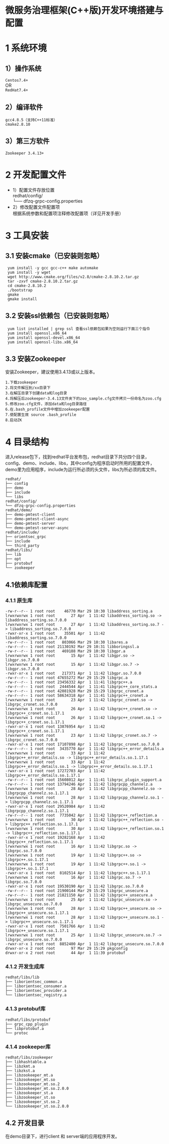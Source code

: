 # 微服务治理框架(C++版)开发环境搭建与配置
# 1 系统环境  
## 1）操作系统  
`Centos7.4+ `  
OR   
`RedHat7.4+`  
## 2）编译软件  
	gcc4.8.5（支持C++11标准）   
	cmake2.8.10  
## 3）第三方软件  
	Zookeeper 3.4.13+  
# 2 开发配置文件
- 1）配置文件存放位置  
	redhat/config/  
	└── dfzq-grpc-config.properties
- 2）修改配置文件配置项  
 根据系统参数和配置项注释修改配置项（详见开发手册）
  
# 3 工具安装
## 3.1 安装cmake（已安装则忽略）

     yum install -y gcc gcc-c++ make automake                              
     yum install -y wget                                                   
     wget http://www.cmake.org/files/v2.8/cmake-2.8.10.2.tar.gz            
     tar -zxvf cmake-2.8.10.2.tar.gz                                        
     cd cmake-2.8.10.2                                                     
     ./bootstrap                                                           
     gmake                                                                 
     gmake install                                                         
   
## 3.2 安装ssl依赖包（已安装则忽略）
     yum list installed | grep ssl 查看ssl依赖包如果为空则运行下面三个指令
     yum install openssl.x86_64                                            
     yum install openssl-devel.x86_64                                      
     yum install openssl-libs.x86_64   
## 3.3 安装Zookeeper
安装Zookeeper，建议使用3.4.13或以上版本。  

	1.下载zookeeper
	2.将文件解压到/xx目录下
	3.在解压目录下创建data和log目录
	4.将解压后zookeeper-3.4.13文件夹下的zoo_sample.cfg文件拷贝一份命名为zoo.cfg
	5.修改zoo.cfg文件，添加data和log目录路径
	6.在.bash_profile文件中增加zookeeper配置
	7.使配置生效 source .bash_profile
	8.启动ZK
                                     
# 4 目录结构
进入release包下，找到redhat平台发布包，redhat目录下共分四个目录，config、demo、include、libs，其中config为程序启动时所用的配置文件，demo里为应用程序，include为运行所必须的头文件，libs为所必须的库文件。

	redhat/
	├── config
	├── demo
	├── include
	└── libs
	redhat/config/
	└── dfzq-grpc-config.properties
	redhat/demo/
	├── demo-pmtest-client
	├── demo-pmtest-client-async
	├── demo-pmtest-server
	└── demo-pmtest-server-async
	redhat/include/
	├── orientsec_grpc
	├── include
	└── third_party
	redhat/libs/
	├── lib
	├── opt
	├── protobuf
	└── zookeeper


## 4.1依赖库配置
### 4.1.1 原生库

	-rw-r--r-- 1 root root    46770 Mar 29 10:30 libaddress_sorting.a
	lrwxrwxrwx 1 root root       27 Apr  1 11:42 libaddress_sorting.so -> libaddress_sorting.so.7.0.0
	lrwxrwxrwx 1 root root       27 Apr  1 11:42 libaddress_sorting.so.7 -> libaddress_sorting.so.7.0.0
	-rwxr-xr-x 1 root root    35501 Apr  1 11:42 libaddress_sorting.so.7.0.0
	-rw-r--r-- 1 root root   803066 Mar 29 10:30 libares.a
	-rw-r--r-- 1 root root 21130192 Mar 29 10:31 libboringssl.a
	-rw-r--r-- 1 root root   469188 Mar 29 10:30 libgpr.a
	lrwxrwxrwx 1 root root       15 Apr  1 11:42 libgpr.so -> libgpr.so.7.0.0
	lrwxrwxrwx 1 root root       15 Apr  1 11:42 libgpr.so.7 -> libgpr.so.7.0.0
	-rwxr-xr-x 1 root root   217371 Apr  1 11:42 libgpr.so.7.0.0
	-rw-r--r-- 1 root root 47655272 Mar 29 15:29 libgrpc.a
	-rw-r--r-- 1 root root 23456332 Apr  1 11:41 libgrpc++.a
	-rw-r--r-- 1 root root  2444544 Apr  1 11:41 libgrpc++_core_stats.a
	-rw-r--r-- 1 root root 42081928 Mar 29 15:29 libgrpc_cronet.a
	-rw-r--r-- 1 root root 58634318 Apr  1 11:41 libgrpc++_cronet.a
	lrwxrwxrwx 1 root root       23 Apr  1 11:42 libgrpc_cronet.so -> libgrpc_cronet.so.7.0.0
	lrwxrwxrwx 1 root root       26 Apr  1 11:42 libgrpc++_cronet.so -> libgrpc++_cronet.so.1.17.1
	lrwxrwxrwx 1 root root       26 Apr  1 11:42 libgrpc++_cronet.so.1 -> libgrpc++_cronet.so.1.17.1
	-rwxr-xr-x 1 root root 13876954 Apr  1 11:42 libgrpc++_cronet.so.1.17.1
	lrwxrwxrwx 1 root root       23 Apr  1 11:42 libgrpc_cronet.so.7 -> libgrpc_cronet.so.7.0.0
	-rwxr-xr-x 1 root root 17107898 Apr  1 11:42 libgrpc_cronet.so.7.0.0
	-rw-r--r-- 1 root root  3435770 Apr  1 11:42 libgrpc++_error_details.a
	lrwxrwxrwx 1 root root       33 Apr  1 11:42 libgrpc++_error_details.so -> libgrpc++_error_details.so.1.17.1
	lrwxrwxrwx 1 root root       33 Apr  1 11:42 libgrpc++_error_details.so.1 -> libgrpc++_error_details.so.1.17.1
	-rwxr-xr-x 1 root root 17272703 Apr  1 11:42 libgrpc++_error_details.so.1.17.1
	-rw-r--r-- 1 root root 15608012 Apr  1 11:41 libgrpc_plugin_support.a
	-rw-r--r-- 1 root root 13794246 Apr  1 11:42 libgrpcpp_channelz.a
	lrwxrwxrwx 1 root root       28 Apr  1 11:42 libgrpcpp_channelz.so -> libgrpcpp_channelz.so.1.17.1
	lrwxrwxrwx 1 root root       28 Apr  1 11:42 libgrpcpp_channelz.so.1 -> libgrpcpp_channelz.so.1.17.1
	-rwxr-xr-x 1 root root 29520984 Apr  1 11:42 libgrpcpp_channelz.so.1.17.1
	-rw-r--r-- 1 root root  7735042 Apr  1 11:42 libgrpc++_reflection.a
	lrwxrwxrwx 1 root root       30 Apr  1 11:42 libgrpc++_reflection.so -> libgrpc++_reflection.so.1.17.1
	lrwxrwxrwx 1 root root       30 Apr  1 11:42 libgrpc++_reflection.so.1 -> libgrpc++_reflection.so.1.17.1
	-rwxr-xr-x 1 root root 19282168 Apr  1 11:42 libgrpc++_reflection.so.1.17.1
	lrwxrwxrwx 1 root root       16 Apr  1 11:42 libgrpc.so -> libgrpc.so.7.0.0
	lrwxrwxrwx 1 root root       19 Apr  1 11:42 libgrpc++.so -> libgrpc++.so.1.17.1
	lrwxrwxrwx 1 root root       19 Apr  1 11:42 libgrpc++.so.1 -> libgrpc++.so.1.17.1
	-rwxr-xr-x 1 root root  8102514 Apr  1 11:42 libgrpc++.so.1.17.1
	lrwxrwxrwx 1 root root       16 Apr  1 11:42 libgrpc.so.7 -> libgrpc.so.7.0.0
	-rwxr-xr-x 1 root root 19530190 Apr  1 11:42 libgrpc.so.7.0.0
	-rw-r--r-- 1 root root 21900144 Mar 29 15:29 libgrpc_unsecure.a
	-rw-r--r-- 1 root root 21821150 Apr  1 11:42 libgrpc++_unsecure.a
	lrwxrwxrwx 1 root root       25 Apr  1 11:42 libgrpc_unsecure.so -> libgrpc_unsecure.so.7.0.0
	lrwxrwxrwx 1 root root       28 Apr  1 11:42 libgrpc++_unsecure.so -> libgrpc++_unsecure.so.1.17.1
	lrwxrwxrwx 1 root root       28 Apr  1 11:42 libgrpc++_unsecure.so.1 -> libgrpc++_unsecure.so.1.17.1
	-rwxr-xr-x 1 root root  7501766 Apr  1 11:42 libgrpc++_unsecure.so.1.17.1
	lrwxrwxrwx 1 root root       25 Apr  1 11:42 libgrpc_unsecure.so.7 -> libgrpc_unsecure.so.7.0.0
	-rwxr-xr-x 1 root root  8852400 Apr  1 11:42 libgrpc_unsecure.so.7.0.0
	drwxr-xr-x 2 root root       97 Mar 29 15:29 pkgconfig
	drwxr-xr-x 2 root root       44 Apr  1 11:39 protobuf
 
### 4.1.2 开发生成库

	redhat/libs/lib
	├── liborientsec_common.a
	├── liborientsec_consumer.a
	├── liborientsec_provider.a
	└── liborientsec_registry.a
### 4.1.3 protobuf库
	redhat/libs/protobuf  
	├── grpc_cpp_plugin  
	├── libprotobuf.a  
	└── protoc  

### 4.1.4 zookeeper库
	redhat/libs/zookeeper
	├── libhashtable.a
	├── libzkmt.a
	├── libzkst.a
	├── libzookeeper_mt.a
	├── libzookeeper_mt.so
	├── libzookeeper_mt.so.2
	├── libzookeeper_mt.so.2.0.0
	├── libzookeeper_st.a
	├── libzookeeper_st.so
	├── libzookeeper_st.so.2
	└── libzookeeper_st.so.2.0.0

## 4.2 开发目录
  在demo目录下，进行client 和 server端的应用程序开发。

